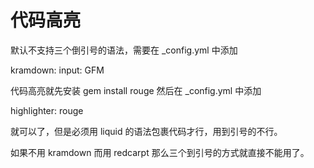 # 代码高亮

默认不支持三个倒引号的语法，需要在 _config.yml 中添加

kramdown:
  input: GFM


代码高亮就先安装 gem install rouge 然后在  _config.yml 中添加

highlighter: rouge


就可以了，但是必须用 liquid 的语法包裹代码才行，用到引号的不行。


如果不用 kramdown 而用 redcarpt 那么三个到引号的方式就直接不能用了。
